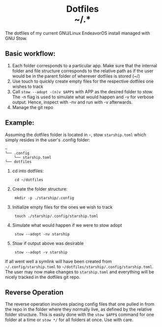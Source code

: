 <center><h1> Dotfiles <br> ~/.* </h1></center>

The dotfiles of my current GNU/Linux EndeavorOS install managed with GNU Stow.

## Basic workflow:

1. Each folder corresponds to a particular app. Make sure that the internal folder and file structure corresponds to the relative path as if the user would be in the parent folder of wherever dotfiles is stored (~/)
2. Use touch to quickly create empty files for the respective dotfiles one wishes to track
3. Call `stow --adopt -(n)v $APP$` with APP as the desired folder to stow. The -n flag is used to simulate what would happen and -v for verbose output. Hence, inspect with -nv and run with -v afterwards.
4. Manage the git repo

## Example:

Assuming the dotfiles folder is located in `~`, stow `starship.toml` which simply resides in the user's .config folder:

    ~
    └── .config
        └── starship.toml
    └── dotfiles

1. cd into dotfiles:
    
        cd ~/dotfiles

2. Create the folder structure: 
    
        mkdir -p ./starship/.config

3. Initialize empty files for the ones we wish to track

        touch ./starship/.config/starship.toml

4. Simulate what would happen if we were to stow adopt

        stow --adopt -nv starship

5. Stow if output above was desirable

        stow --adopt -v starship

If all went well a symlink will have been created from `~/.config/starship.toml` to `~/dotfiles/starship/.config/starship.toml`. The user may now make changes to `starship.toml` and everything will be nicely tracked in the dotfiles git repo. 

## Reverse Operation

The reverse operation involves placing config files that one pulled in from the repo in the folder where they normally live, as defined by the relative folder structure. This is easily done with the `stow $APP$` command for one folder at a time or `stow */` for all folders at once. Use with care.
